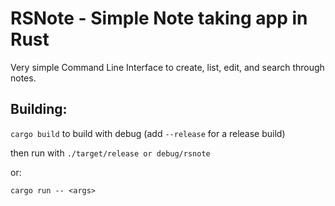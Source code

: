 # RSNote - Simple Note taking app in Rust

Very simple Command Line Interface to create, list, edit, and search through notes.

## Building:

`cargo build` to build with debug (add `--release` for a release build)

then run with `./target/release or debug/rsnote`

or:

`cargo run -- <args>`
